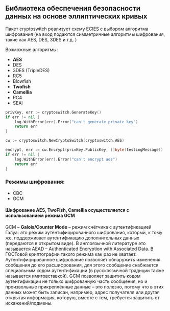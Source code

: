 ## Библиотека обеспечения безопасности данных на основе эллиптических кривых

Пакет cryptoswitch реализует схему ECIES с выбором алгоритма шифрования (на вход подаются симметричные алгоритмы шифрования, такие как AES, DES, 3DES и т.д. )

Возможные алгоритмы:
- **AES**
- DES
- 3DES (TripleDES)
- RC5
- Blowfish
- **Twofish**
- **Camellia**
- RC4
- SEAl

```go
privKey, err := cryptoswitch.GenerateKey()
if err != nil {
    log.WithError(err).Error("can't generate private key")
    return err
}

cw := cryptoswitch.NewCryptoSwitch(cryptoswitch.AES)

encrypt, err := cw.Encrypt(privKey.PublicKey, []byte(testingMessage))
if err != nil {
    log.WithError(err).Error("can't encrypt aes")
    return err
}
```

### Режимы шифрования:
- CBC
- GCM
#### Шифрование AES, TwoFish, Camellia осуществляется с использованием режима GCM

GCM – **Galois/Counter Mode** – режим счётчика с аутентификацией Галуа: это режим аутентифицированного шифрования, который, к тому же, поддерживает аутентификацию дополнительных данных (передаются в открытом виде). В англоязычной литературе это называется AEAD – Authenticated Encryption with Associated Data. В ГОСТовой криптографии такого режима как раз не хватает. Аутентифицированное шифрование позволяет обнаружить изменения сообщения до его расшифрования, для этого сообщение снабжается специальным кодом аутентификации (в русскоязычной традиции также называется имитовставкой). GCM позволяет защитить кодом аутентификации не только шифрованную часть сообщения, но и произвольные прикреплённые данные – это полезно, потому что в этих данных может быть записан, например, адрес получателя или другая открытая информация, которую, вместе с тем, требуется защитить от искажений/подмены.
